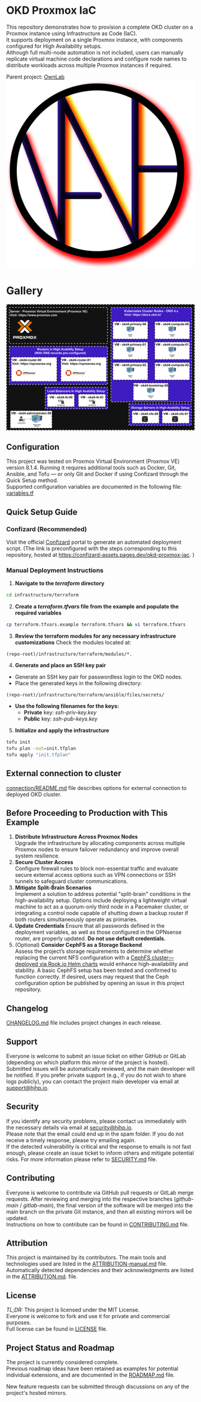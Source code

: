 # OKD Proxmox IaC
This repository demonstrates how to provision a complete OKD cluster on a Proxmox instance using Infrastructure as Code (IaC).  
It supports deployment on a single Proxmox instance, with components configured for High Availability setups.  
Although full multi-node automation is not included, users can manually replicate virtual machine code declarations and configure node names to distribute workloads across multiple Proxmox instances if required.  

Parent project: [OwnLab](https://github.com/orgs/HJHPio/projects/2)    
![OwnLabLogo](./IMGs/OwnLab/OwnLab-Logo-1_V2024.11.28.png)  

# Gallery 
![VirtualMachinesDiagram](./IMGs/docs/OKD_PROXMOX_IAC_VMS.drawio.svg)

## Configuration
This project was tested on Proxmox Virtual Environment (Proxmox VE) version 8.1.4. Running it requires additional tools such as Docker, Git, Ansible, and Tofu — or only Git and Docker if using Confizard through the Quick Setup method.  
Supported configuration variables are documented in the following file: [variables.tf](./infrastructure/terraform/variables.tf)

## Quick Setup Guide
### Confizard (Recommended)
Visit the official [Confizard](https://confizard.hjhp.io/?extConfUrl=https://confizard-assets.pages.dev/okd-proxmox-iac) portal to generate an automated deployment script.
(The link is preconfigured with the steps corresponding to this repository, hosted at https://confizard-assets.pages.dev/okd-proxmox-iac. )
### Manual Deployment Instructions
1. **Navigate to the *terraform* directory** 
```sh
cd infrastructure/terraform
```
2. **Create a *terraform.tfvars* file from the example and populate the required variables**
```sh
cp terraform.tfvars.example terraform.tfvars && vi terraform.tfvars
```
3. **Review the terraform modules for any necessary infrastructure customizations**
Check the modules located at: 
```
(repo-root)/infrastructure/terraform/modules/*.
```
4. **Generate and place an SSH key pair**
- Generate an SSH key pair for passwordless login to the OKD nodes.
- Place the generated keys in the following directory:
```
(repo-root)/infrastructure/terraform/ansible/files/secrets/
```
- **Use the following filenames for the keys:**
  - **Private** key: *ssh-priv-key.key*
  - **Public** key: *ssh-pub-keys.key*
5. **Initialize and apply the infrastructure**
```sh
tofu init
tofu plan -out=init.tfplan
tofu apply "init.tfplan"
```

## External connection to cluster
[connection/README.md](./infrastructure/terraform/modules/connection/README.md) file describes options for external connection to deployed OKD cluster.

## Before Proceeding to Production with This Example
1. **Distribute Infrastructure Across Proxmox Nodes**  
Upgrade the infrastructure by allocating components across multiple Proxmox nodes to ensure failover redundancy and improve overall system resilience.
2. **Secure Cluster Access**  
Configure firewall rules to block non-essential traffic and evaluate secure external access options such as VPN connections or SSH tunnels to safeguard cluster communications.
3. **Mitigate Split-Brain Scenarios**  
Implement a solution to address potential "split-brain" conditions in the high-availability setup. Options include deploying a lightweight virtual machine to act as a quorum-only third node in a Pacemaker cluster, or integrating a control node capable of shutting down a backup router if both routers simultaneously operate as primaries.
4. **Update Credentials**
Ensure that all passwords defined in the deployment variables, as well as those configured in the OPNsense router, are properly updated. **Do not use default credentials.**
5. (Optional) **Consider CephFS as a Storage Backend**  
Assess the project’s storage requirements to determine whether replacing the current NFS configuration with a [CephFS cluster—deployed via Rook.io Helm charts](https://rook.io/docs/rook/v1.17/Getting-Started/ceph-openshift/) would enhance high-availability and stability. A basic CephFS setup has been tested and confirmed to function correctly.
If desired, users may request that the Ceph configuration option be published by opening an issue in this project repository.

## Changelog
[CHANGELOG.md](./CHANGELOG.md) file includes project changes in each release.

## Support
Everyone is welcome to submit an issue ticket on either GitHub or GitLab (depending on which platform this mirror of the project is hosted). Submitted issues will be automatically reviewed, and the main developer will be notified.
If you prefer private support (e.g., if you do not wish to share logs publicly), you can contact the project main developer via email at [support@hjhp.io](mailto:support@hjhp.io).

## Security
If you identify any security problems, please contact us immediately with the necessary details via email at [security@hjhp.io](mailto:security@hjhp.io).  
Please note that the email could end up in the spam folder. If you do not receive a timely response, please try emailing again.  
If the detected vulnerability is critical and the response to emails is not fast enough, please create an issue ticket to inform others and mitigate potential risks.
For more information please refer to [SECURITY.md](./SECURITY.md) file.

## Contributing
Everyone is welcome to contribute via GitHub pull requests or GitLab merge requests.
After reviewing and merging into the respective branches (*github-main* / *gitlab-main*), the final version of the software will be merged into the main branch on the private Git instance, and then all existing mirrors will be updated.  
Instructions on how to contribute can be found in [CONTRIBUTING.md](./CONTRIBUTING.md) file.

## Attribution
This project is maintained by its contributors.
The main tools and technologies used are listed in the [ATTRIBUTION-manual.md](./ATTRIBUTION-manual.md) file.
Automatically detected dependencies and their acknowledgments are listed in the [ATTRIBUTION.md](./ATTRIBUTION.md). file.

## License
*TL;DR:* This project is licensed under the MIT License.  
Everyone is welcome to fork and use it for private and commercial purposes.  
Full license can be found in [LICENSE](./LICENSE) file.  

## Project Status and Roadmap
The project is currently considered complete.  
Previous roadmap ideas have been retained as examples for potential individual extensions, and are documented in the [ROADMAP.md](./ROADMAP.md) file.

New feature requests can be submitted through discussions on any of the project's hosted mirrors.

